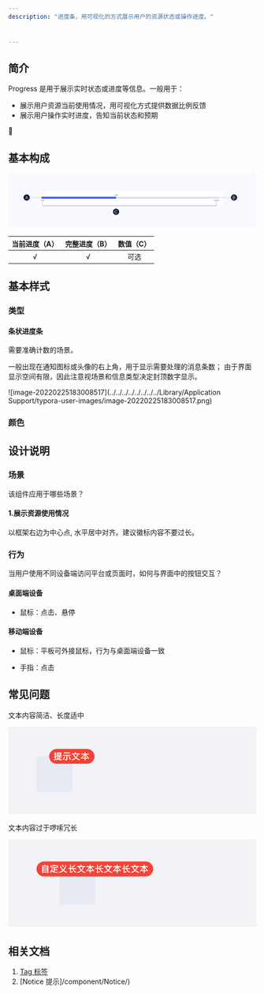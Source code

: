 ```yaml
---
description: "进度条，用可视化的方式展示用户的资源状态或操作进度。"


---
```


<!--副标题具体写法见源代码模式-->

## 简介

Progress 是用于展示实时状态或进度等信息。一般用于：

- 展示用户资源当前使用情况，用可视化方式提供数据比例反馈
- 展示用户操作实时进度，告知当前状态和预期



## 基本构成

![基本构成](../../../images/EditableTable/Slider/基本构成-5784513.png)

| 当前进度（A） | 完整进度（B） | 数值（C） |
| :-----------: | :-----------: | :-------: |
|       √       |       √       |   可选    |



## 基本样式

### 类型

#### 条状进度条

需要准确计数的场景。

一般出现在通知图标或头像的右上角，用于显示需要处理的消息条数； 由于界面显示空间有限，因此注意视场景和信息类型决定封顶数字显示。

![image-20220225183008517](../../../../../../../../Library/Application Support/typora-user-images/image-20220225183008517.png)

### 颜色

[^需UI同学自行补充]: 



## 设计说明

### 场景

该组件应用于哪些场景？

#### 1.展示资源使用情况

以框架右边为中心点, 水平居中对齐。建议徽标内容不要过长。



### 行为

当用户使用不同设备端访问平台或页面时，如何与界面中的按钮交互？

#### 桌面端设备

- 鼠标：点击、悬停

#### 移动端设备

- 鼠标：平板可外接鼠标，行为与桌面端设备一致

- 手指：点击

  

##  常见问题

<div class="u-md-flex-without-bg">
   <div class="u-md-mr24">
      <p><i class="u-md-suggested"></i>文本内容简洁、长度适中</p>
      <img src="../../../images/Badge/常见问题-1.png" alt="image alt" title="desc" />
   </div>
   <div>
      <p><i class="u-md-not-suggested"></i>文本内容过于啰嗦冗长</p>
      <img src="../../../images/Badge/常见问题-2.png" alt="image alt" title="desc" />
   </div>
</div>



<!--

## 主题

| 内容 | 值           | 默认值  |
| :--- | :----------- | :------ |
| icon | icon/nothing | nothing |
| icon | icon/nothing | nothing |

-->

## 相关文档

1. [Tag 标签](/component/Tag/)
2. [Notice 提示]/component/Notice/)
